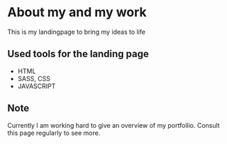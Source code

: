 # About my and my work
This is my landingpage to bring my ideas to life

## Used tools for the landing page
* HTML
* SASS, CSS
* JAVASCRIPT

## Note

Currently I am working hard to give an overview of my portfollio. Consult this page regularly to see more.





